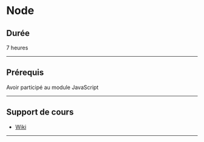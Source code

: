 # Node

## Durée

7 heures

___

## Prérequis

Avoir participé au module JavaScript

___

## Support de cours

* [Wiki](https://github.com/seeren-training/Node/wiki)

___
